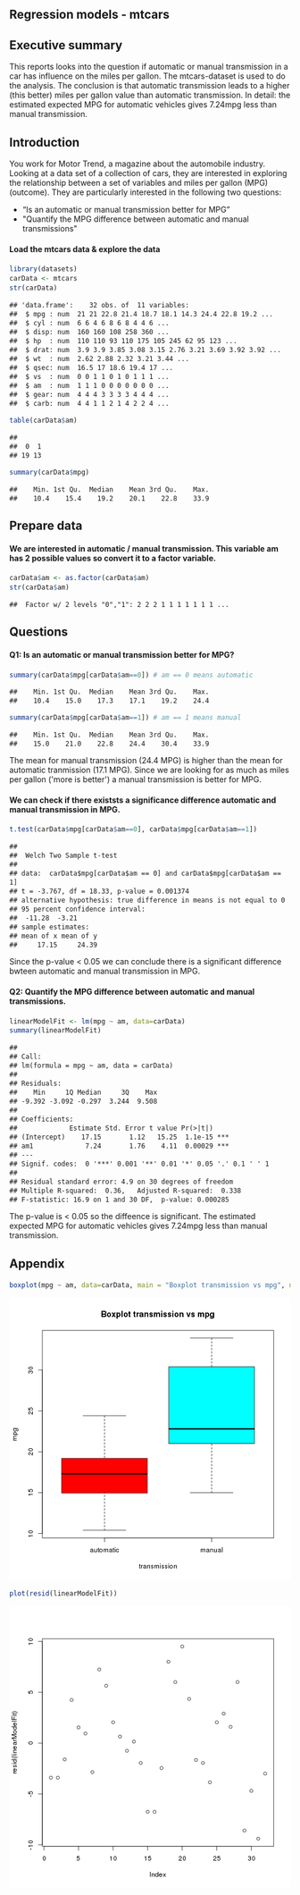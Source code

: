 ## Regression models - mtcars

## Executive summary
This reports looks into the question if automatic or manual transmission in a car has influence on the miles per gallon. The mtcars-dataset is used to do the analysis. The conclusion is that automatic transmission leads to a higher (this better) miles per gallon value than automatic transmission. In detail: the estimated expected MPG for automatic vehicles gives 7.24mpg less than manual transmission.

## Introduction
You work for Motor Trend, a magazine about the automobile industry. Looking at a data set of a collection of cars, they are interested in exploring the relationship between a set of variables and miles per gallon (MPG) (outcome). They are particularly interested in the following two questions:

- “Is an automatic or manual transmission better for MPG”
- "Quantify the MPG difference between automatic and manual transmissions"

#### Load the mtcars data & explore the data

```r
library(datasets)
carData <- mtcars
str(carData)
```

```
## 'data.frame':	32 obs. of  11 variables:
##  $ mpg : num  21 21 22.8 21.4 18.7 18.1 14.3 24.4 22.8 19.2 ...
##  $ cyl : num  6 6 4 6 8 6 8 4 4 6 ...
##  $ disp: num  160 160 108 258 360 ...
##  $ hp  : num  110 110 93 110 175 105 245 62 95 123 ...
##  $ drat: num  3.9 3.9 3.85 3.08 3.15 2.76 3.21 3.69 3.92 3.92 ...
##  $ wt  : num  2.62 2.88 2.32 3.21 3.44 ...
##  $ qsec: num  16.5 17 18.6 19.4 17 ...
##  $ vs  : num  0 0 1 1 0 1 0 1 1 1 ...
##  $ am  : num  1 1 1 0 0 0 0 0 0 0 ...
##  $ gear: num  4 4 4 3 3 3 3 4 4 4 ...
##  $ carb: num  4 4 1 1 2 1 4 2 2 4 ...
```

```r
table(carData$am)
```

```
## 
##  0  1 
## 19 13
```

```r
summary(carData$mpg)
```

```
##    Min. 1st Qu.  Median    Mean 3rd Qu.    Max. 
##    10.4    15.4    19.2    20.1    22.8    33.9
```
## Prepare data
#### We are interested in automatic / manual transmission. This variable am has 2 possible values so convert it to a factor variable. 

```r
carData$am <- as.factor(carData$am)
str(carData$am)
```

```
##  Factor w/ 2 levels "0","1": 2 2 2 1 1 1 1 1 1 1 ...
```
## Questions
#### Q1: Is an automatic or manual transmission better for MPG?

```r
summary(carData$mpg[carData$am==0]) # am == 0 means automatic
```

```
##    Min. 1st Qu.  Median    Mean 3rd Qu.    Max. 
##    10.4    15.0    17.3    17.1    19.2    24.4
```

```r
summary(carData$mpg[carData$am==1]) # am == 1 means manual
```

```
##    Min. 1st Qu.  Median    Mean 3rd Qu.    Max. 
##    15.0    21.0    22.8    24.4    30.4    33.9
```
The mean for manual transmission (24.4 MPG) is higher than the mean for automatic tranmission (17.1 MPG). Since we are looking for as much as miles per gallon ('more is better') a manual transmission is better for MPG.

#### We can check if there existsts a significance difference automatic and manual transmission in MPG.

```r
t.test(carData$mpg[carData$am==0], carData$mpg[carData$am==1])
```

```
## 
## 	Welch Two Sample t-test
## 
## data:  carData$mpg[carData$am == 0] and carData$mpg[carData$am == 1]
## t = -3.767, df = 18.33, p-value = 0.001374
## alternative hypothesis: true difference in means is not equal to 0
## 95 percent confidence interval:
##  -11.28  -3.21
## sample estimates:
## mean of x mean of y 
##     17.15     24.39
```
Since the p-value < 0.05 we can conclude there is a significant difference bwteen automatic and manual transmission in MPG.

#### Q2: Quantify the MPG difference between automatic and manual transmissions.

```r
linearModelFit <- lm(mpg ~ am, data=carData)
summary(linearModelFit)
```

```
## 
## Call:
## lm(formula = mpg ~ am, data = carData)
## 
## Residuals:
##    Min     1Q Median     3Q    Max 
## -9.392 -3.092 -0.297  3.244  9.508 
## 
## Coefficients:
##             Estimate Std. Error t value Pr(>|t|)    
## (Intercept)    17.15       1.12   15.25  1.1e-15 ***
## am1             7.24       1.76    4.11  0.00029 ***
## ---
## Signif. codes:  0 '***' 0.001 '**' 0.01 '*' 0.05 '.' 0.1 ' ' 1
## 
## Residual standard error: 4.9 on 30 degrees of freedom
## Multiple R-squared:  0.36,	Adjusted R-squared:  0.338 
## F-statistic: 16.9 on 1 and 30 DF,  p-value: 0.000285
```
The p-value is < 0.05 so the diffeence is significant.
The estimated expected MPG for automatic vehicles gives 7.24mpg less than manual transmission.

## Appendix

```r
boxplot(mpg ~ am, data=carData, main = "Boxplot transmission vs mpg", names = c("automatic", "manual"), ylab="mpg", xlab = "transmission", col=rainbow(2))
```

![plot of chunk unnamed-chunk-6](figure/unnamed-chunk-6.png) 

```r
plot(resid(linearModelFit))
```

![plot of chunk unnamed-chunk-7](figure/unnamed-chunk-7.png) 
